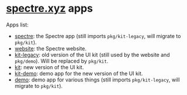 # [spectre.xyz](https://spectre.xyz/) apps

Apps list:

- [spectre](./pkg/spectre): the Spectre app (still imports `pkg/kit-legacy`, will migrate to `pkg/kit`).
- [website](./pkg/website): the Spectre website.
- [kit-legacy](./pkg/kit-legacy): old version of the UI kit (still used by the website and `pkg/demo`). Will be replaced by `pkg/kit`.
- [kit](./pkg/kit): new version of the UI kit.
- [kit-demo](./pkg/kit-demo): demo app for the new version of the UI kit.
- [demo](./pkg/demo): demo app for various things (still imports `pkg/kit-legacy`, will migrate to `pkg/kit`).
